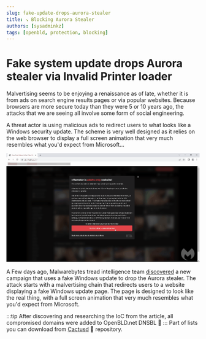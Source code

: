 ```yaml
---
slug: fake-update-drops-aurora-stealer
title: ↘ Blocking Aurora Stealer
authors: [sysadminkz]
tags: [openbld, protection, blocking]
---
```


# Fake system update drops Aurora stealer via Invalid Printer loader

Malvertising seems to be enjoying a renaissance as of late, whether it is from ads on search engine results pages or via popular websites. Because browsers are more secure today than they were 5 or 10 years ago, the attacks that we are seeing all involve some form of social engineering.

A threat actor is using malicious ads to redirect users to what looks like a Windows security update. The scheme is very well designed as it relies on the web browser to display a full screen animation that very much resembles what you'd expect from Microsoft...

![Fake system update drops Aurora stealer via Invalid Printer loader](easset_upload_windows_file.gif)

A Few days ago, Malwarebytes tread intelligence team [discovered](https://www.malwarebytes.com/blog/threat-intelligence/2023/05/fake-system-update-drops-new-highly-evasive-loader) a new campaign that uses a fake Windows update to drop the Aurora stealer. The attack starts with a malvertising chain that redirects users to a website displaying a fake Windows update page. The page is designed to look like the real thing, with a full screen animation that very much resembles what you'd expect from Microsoft. 

:::tip
After discovering and researching the IoC from the article, all compromised domains were added to OpenBLD.net DNSBL 🎉
:::
Part of lists you can download from [Cactusd](https://github.com/m0zgen/cactusd) 🌵 repository.

